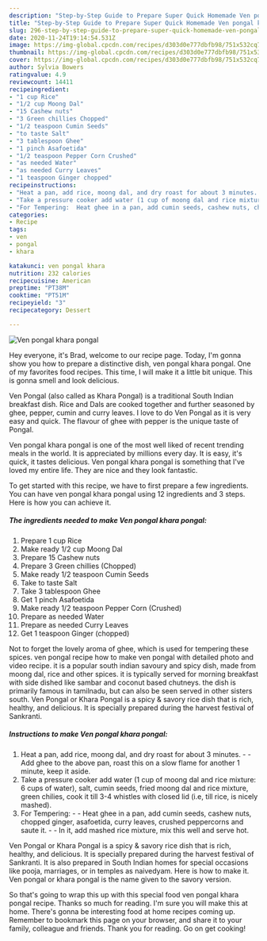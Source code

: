 ```yaml
---
description: "Step-by-Step Guide to Prepare Super Quick Homemade Ven pongal khara pongal"
title: "Step-by-Step Guide to Prepare Super Quick Homemade Ven pongal khara pongal"
slug: 296-step-by-step-guide-to-prepare-super-quick-homemade-ven-pongal-khara-pongal
date: 2020-11-24T19:14:54.531Z
image: https://img-global.cpcdn.com/recipes/d303d0e777dbfb98/751x532cq70/ven-pongal-khara-pongal-recipe-main-photo.jpg
thumbnail: https://img-global.cpcdn.com/recipes/d303d0e777dbfb98/751x532cq70/ven-pongal-khara-pongal-recipe-main-photo.jpg
cover: https://img-global.cpcdn.com/recipes/d303d0e777dbfb98/751x532cq70/ven-pongal-khara-pongal-recipe-main-photo.jpg
author: Sylvia Bowers
ratingvalue: 4.9
reviewcount: 14411
recipeingredient:
- "1 cup Rice"
- "1/2 cup Moong Dal"
- "15 Cashew nuts"
- "3 Green chillies Chopped"
- "1/2 teaspoon Cumin Seeds"
- "to taste Salt"
- "3 tablespoon Ghee"
- "1 pinch Asafoetida"
- "1/2 teaspoon Pepper Corn Crushed"
- "as needed Water"
- "as needed Curry Leaves"
- "1 teaspoon Ginger chopped"
recipeinstructions:
- "Heat a pan, add rice, moong dal, and dry roast for about 3 minutes.  Add ghee to the above pan, roast this on a slow flame for another 1 minute, keep it aside."
- "Take a pressure cooker add water (1 cup of moong dal and rice mixture: 6 cups of water), salt, cumin seeds, fried moong dal and rice mixture, green chilies, cook it till 3-4 whistles with closed lid (i.e, till rice, is nicely mashed)."
- "For Tempering:  Heat ghee in a pan, add cumin seeds, cashew nuts, chopped ginger, asafoetida, curry leaves, crushed peppercorns and saute it.  In it, add mashed rice mixture, mix this well and serve hot."
categories:
- Recipe
tags:
- ven
- pongal
- khara

katakunci: ven pongal khara 
nutrition: 232 calories
recipecuisine: American
preptime: "PT38M"
cooktime: "PT51M"
recipeyield: "3"
recipecategory: Dessert

---
```



![Ven pongal khara pongal](https://img-global.cpcdn.com/recipes/d303d0e777dbfb98/751x532cq70/ven-pongal-khara-pongal-recipe-main-photo.jpg)

Hey everyone, it's Brad, welcome to our recipe page. Today, I'm gonna show you how to prepare a distinctive dish, ven pongal khara pongal. One of my favorites food recipes. This time, I will make it a little bit unique. This is gonna smell and look delicious.

Ven Pongal (also called as Khara Pongal) is a traditional South Indian breakfast dish. Rice and Dals are cooked together and further seasoned by ghee, pepper, cumin and curry leaves. I love to do Ven Pongal as it is very easy and quick. The flavour of ghee with pepper is the unique taste of Pongal.

Ven pongal khara pongal is one of the most well liked of recent trending meals in the world. It is appreciated by millions every day. It is easy, it's quick, it tastes delicious. Ven pongal khara pongal is something that I've loved my entire life. They are nice and they look fantastic.


To get started with this recipe, we have to first prepare a few ingredients. You can have ven pongal khara pongal using 12 ingredients and 3 steps. Here is how you can achieve it.

<!--inarticleads1-->

##### The ingredients needed to make Ven pongal khara pongal:

1. Prepare 1 cup Rice
1. Make ready 1/2 cup Moong Dal
1. Prepare 15 Cashew nuts
1. Prepare 3 Green chillies (Chopped)
1. Make ready 1/2 teaspoon Cumin Seeds
1. Take to taste Salt
1. Take 3 tablespoon Ghee
1. Get 1 pinch Asafoetida
1. Make ready 1/2 teaspoon Pepper Corn (Crushed)
1. Prepare as needed Water
1. Prepare as needed Curry Leaves
1. Get 1 teaspoon Ginger (chopped)


Not to forget the lovely aroma of ghee, which is used for tempering these spices. ven pongal recipe how to make ven pongal with detailed photo and video recipe. it is a popular south indian savoury and spicy dish, made from moong dal, rice and other spices. it is typically served for morning breakfast with side dished like sambar and coconut based chutneys. the dish is primarily famous in tamilnadu, but can also be seen served in other sisters south. Ven Pongal or Khara Pongal is a spicy &amp; savory rice dish that is rich, healthy, and delicious. It is specially prepared during the harvest festival of Sankranti. 

<!--inarticleads2-->

##### Instructions to make Ven pongal khara pongal:

1. Heat a pan, add rice, moong dal, and dry roast for about 3 minutes. -  - Add ghee to the above pan, roast this on a slow flame for another 1 minute, keep it aside.
1. Take a pressure cooker add water (1 cup of moong dal and rice mixture: 6 cups of water), salt, cumin seeds, fried moong dal and rice mixture, green chilies, cook it till 3-4 whistles with closed lid (i.e, till rice, is nicely mashed).
1. For Tempering: -  - Heat ghee in a pan, add cumin seeds, cashew nuts, chopped ginger, asafoetida, curry leaves, crushed peppercorns and saute it. -  - In it, add mashed rice mixture, mix this well and serve hot.


Ven Pongal or Khara Pongal is a spicy &amp; savory rice dish that is rich, healthy, and delicious. It is specially prepared during the harvest festival of Sankranti. It is also prepared in South Indian homes for special occasions like pooja, marriages, or in temples as naivedyam. Here is how to make it. Ven pongal or khara pongal is the name given to the savory version. 

So that's going to wrap this up with this special food ven pongal khara pongal recipe. Thanks so much for reading. I'm sure you will make this at home. There's gonna be interesting food at home recipes coming up. Remember to bookmark this page on your browser, and share it to your family, colleague and friends. Thank you for reading. Go on get cooking!
